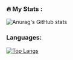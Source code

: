 ### :fire: My Stats :
![Anurag's GitHub stats](https://github-readme-stats.vercel.app/api?username=dimitar-georgiev98&show_icons=true&theme=github_dark)

### Languages:
[![Top Langs](https://github-readme-stats.vercel.app/api/top-langs/?username=dimitar-georgiev98&layout=compact&theme=vision-friendly-dark)](https://github.com/anuraghazra/github-readme-stats)

<!--
**dimitar-georgiev98/dimitar-georgiev98** is a ✨ _special_ ✨ repository because its `README.md` (this file) appears on your GitHub profile.

- 🔭 I’m currently working on ...
- 🌱 I’m currently learning ...
- 👯 I’m looking to collaborate on ...
- 🤔 I’m looking for help with ...
- 💬 Ask me about ...
- 📫 How to reach me: ...
- 😄 Pronouns: ...
- ⚡ Fun fact: ...
-->
